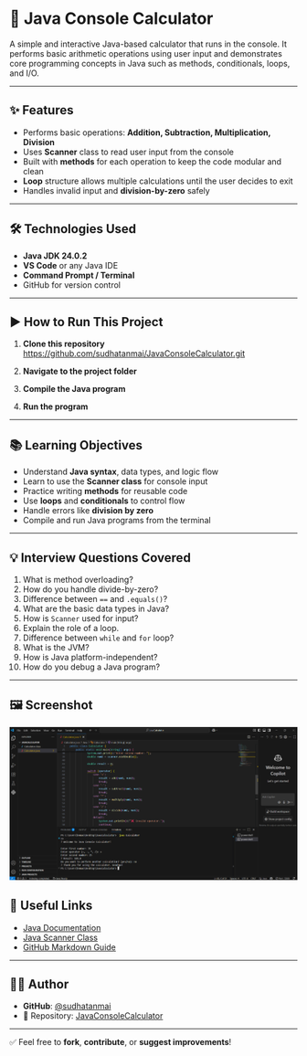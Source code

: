 # 🧮 Java Console Calculator

A simple and interactive Java-based calculator that runs in the console. It performs basic arithmetic operations using user input and demonstrates core programming concepts in Java such as methods, conditionals, loops, and I/O.

---

## ✨ Features

- Performs basic operations: **Addition, Subtraction, Multiplication, Division**
- Uses **Scanner** class to read user input from the console
- Built with **methods** for each operation to keep the code modular and clean
- **Loop** structure allows multiple calculations until the user decides to exit
- Handles invalid input and **division-by-zero** safely

---

## 🛠 Technologies Used

- **Java JDK 24.0.2**
- **VS Code** or any Java IDE
- **Command Prompt / Terminal**
- GitHub for version control

---

## ▶️ How to Run This Project

1. **Clone this repository**
   https://github.com/sudhatanmai/JavaConsoleCalculator.git
 
2. **Navigate to the project folder**  

3. **Compile the Java program**  

4. **Run the program**
   
---

## 📚 Learning Objectives

- Understand **Java syntax**, data types, and logic flow
- Learn to use the **Scanner class** for console input
- Practice writing **methods** for reusable code
- Use **loops** and **conditionals** to control flow
- Handle errors like **division by zero**
- Compile and run Java programs from the terminal

---

## 💡 Interview Questions Covered

1. What is method overloading?
2. How do you handle divide-by-zero?
3. Difference between `==` and `.equals()`?
4. What are the basic data types in Java?
5. How is `Scanner` used for input?
6. Explain the role of a loop.
7. Difference between `while` and `for` loop?
8. What is the JVM?
9. How is Java platform-independent?
10. How do you debug a Java program?

---
## 🖼️ Screenshot

![Java Console Calculator Screenshot](Javacalculator_screenshot.png)


## 🔗 Useful Links

- [Java Documentation](https://docs.oracle.com/javase/8/docs/api/)
- [Java Scanner Class](https://docs.oracle.com/javase/8/docs/api/java/util/Scanner.html)
- [GitHub Markdown Guide](https://guides.github.com/features/mastering-markdown/)

---

## 🙋‍♀️ Author

- **GitHub**: [@sudhatanmai](https://github.com/sudhatanmai)
- 📁 Repository: [JavaConsoleCalculator](https://github.com/sudhatanmai/JavaConsoleCalculator)

---

✅ Feel free to **fork**, **contribute**, or **suggest improvements**!



